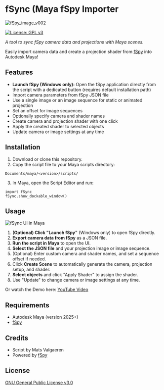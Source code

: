 # fSync (Maya fSpy Importer
![fSpy_image_v002](https://github.com/user-attachments/assets/1620cf67-0e20-4408-9a12-3a8f20a7c6ea)

[![License: GPL v3](https://img.shields.io/badge/License-GPLv3-blue.svg)](https://www.gnu.org/licenses/gpl-3.0)

*A tool to sync fSpy camera data and projections with Maya scenes.*


Easily import camera data and create a projection shader from [fSpy](https://github.com/stuffmatic/fSpy) into Autodesk Maya!

## Features

- **Launch fSpy (Windows only):** Open the fSpy application directly from the script with a dedicated button (requires default installation path)
- Import camera parameters from fSpy JSON file
- Use a single image or an image sequence for static or animated projection
- Set an offset for image sequences
- Optionally specify camera and shader names
- Create camera and projection shader with one click
- Apply the created shader to selected objects
- Update camera or image settings at any time

## Installation

1. Download or clone this repository.
2. Copy the script file to your Maya scripts directory:  
```
Documents/maya/<version>/scripts/
```
3. In Maya, open the Script Editor and run:
```
import fSync
fSync.show_dockable_window()
```


## Usage

![fSync UI in Maya](https://github.com/user-attachments/assets/0e629e71-92af-4d83-8520-6ececf70fe0b)

1. **(Optional) Click "Launch fSpy"** (Windows only) to open fSpy directly.
2. **Export camera data from fSpy** as a JSON file.
3. **Run the script in Maya** to open the UI.
4. **Select the JSON file** and your projection image or image sequence.
5. (Optional) Enter custom camera and shader names, and set a sequence offset if needed.
6. Click **Create Scene** to automatically generate the camera, projection setup, and shader.
7. **Select objects** and click "Apply Shader" to assign the shader.
8. Use "Update" to change camera or image settings at any time.

Or watch the Demo here: [YouTube Video](https://youtu.be/1ouHB7DwsLI)

## Requirements

- Autodesk Maya (version 2025+)
- [fSpy](https://github.com/stuffmatic/fSpy)

## Credits

- Script by Mats Valgaeren
- Powered by [fSpy](https://github.com/stuffmatic/fSpy)

## License

[GNU General Public License v3.0](https://www.gnu.org/licenses/gpl-3.0)
